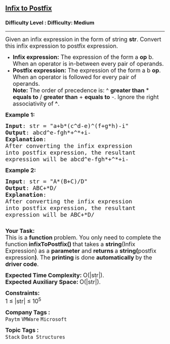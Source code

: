 <h2><a href="https://www.geeksforgeeks.org/problems/infix-to-postfix-1587115620/1?itm_source=geeksforgeeks&itm_medium=article&itm_campaign=practice_card">Infix to Postfix</a></h2><h3>Difficulty Level : Difficulty: Medium</h3><hr><div class="problems_problem_content__Xm_eO"><p><span style="font-size: 18px;">Given an infix expression in the form of string <strong>str</strong>. Convert this infix expression to postfix expression.</span></p>
<ul>
<li><span style="font-size: 18px;"><strong>Infix expression:</strong> The expression of the form a <strong>op</strong> b. When an operator is in-between every pair of operands.</span></li>
<li><span style="font-size: 18px;"><strong>Postfix expression:</strong> The expression of the form a b <strong>op</strong>. When an operator is followed for every pair of operands.</span><br><span style="font-size: 18px;"><strong>Note:</strong> The order of precedence is: ^ <strong>greater than</strong>&nbsp;* <strong>equals to</strong> / <strong>greater than</strong> + <strong>equals to</strong> -. Ignore the right associativity of <strong>^</strong>.</span></li>
</ul>
<p><span style="font-size: 18px;"><strong>Example 1:</strong></span></p>
<pre><span style="font-size: 18px;"><strong>Input</strong>: str = "a+b*(c^d-e)^(f+g*h)-i"
<strong>Output</strong>: abcd^e-fgh*+^*+i-
<strong>Explanation</strong>:
After converting the infix expression 
into postfix expression, the resultant 
expression will be&nbsp;abcd^e-fgh*+^*+i-
</span></pre>
<p><span style="font-size: 18px;"><strong>Example 2:</strong></span></p>
<pre><span style="font-size: 18px;"><strong>Input</strong>: str = "A*(B+C)/D"
<strong>Output</strong>: ABC+*D/
<strong>Explanation</strong>:
After converting the infix expression 
into postfix expression, the resultant 
expression will be&nbsp;ABC+*D/
</span>&nbsp;</pre>
<p><span style="font-size: 18px;"><strong>Your Task:</strong><br>This is a <strong>function </strong>problem. You only need to complete the function<strong> infixToPostfix()&nbsp;</strong>that takes a&nbsp;<strong>string</strong>(Infix Expression) as a&nbsp;<strong>parameter</strong> and <strong>returns </strong>a <strong>string(</strong>postfix expression<strong>)</strong>. The <strong>printing </strong>is done <strong>automatically </strong>by the <strong>driver code</strong>.</span></p>
<p><span style="font-size: 18px;"><strong>Expected Time Complexity:&nbsp;</strong>O(|str|).<br><strong>Expected Auxiliary Space:&nbsp;</strong>O(|str|).</span></p>
<p><span style="font-size: 18px;"><strong>Constraints:</strong><br>1 ≤ |str| ≤ 10<sup>5</sup></span></p></div><p><span style=font-size:18px><strong>Company Tags : </strong><br><code>Paytm</code>&nbsp;<code>VMWare</code>&nbsp;<code>Microsoft</code>&nbsp;<br><p><span style=font-size:18px><strong>Topic Tags : </strong><br><code>Stack</code>&nbsp;<code>Data Structures</code>&nbsp;